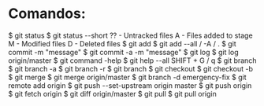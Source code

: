 # Comandos:
$ git status
$ git status --short
    ?? - Untracked files
    A - Files added to stage
    M - Modified files
    D - Deleted files
$ git add
$ git add --all / -A / .
$ git commit -m "message"
$ git commit -a -m "message"
$ git log
$ git log origin/master
$ git command -help
$ git help --all
    SHIFT + G / q
$ git branch 
$ git branch -a
$ git branch -r
$ git branch <branch>
$ git checkout <branch>
$ git checkout -b <branch>
$ git merge <branch>
$ git merge origin/master
$ git branch -d emergency-fix
$ git remote add origin <repo>
$ git push --set-upstream origin master
$ git push origin
$ git fetch origin
$ git diff origin/master
$ git pull
$ git pull origin